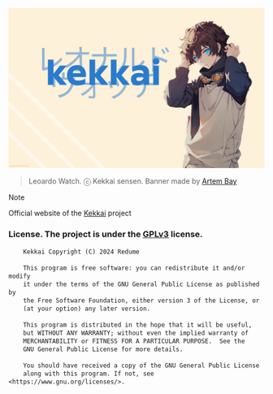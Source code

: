 <p align="center"><img src="assets/banner.png" alt="kekkai banner"></p>

> Leoardo  Watch. ⓒ Kekkai sensen. Banner made by [Artem Bay](https://github.com/ArtemBay/)

> [!NOTE]
> Official website of the [Kekkai](https://github.com/Redume/Kekkai) project

### License. The project is under the [GPLv3](https://www.gnu.org/licenses/gpl-3.0.html) license.

```
    Kekkai Copyright (C) 2024 Redume

    This program is free software: you can redistribute it and/or modify
    it under the terms of the GNU General Public License as published by
    the Free Software Foundation, either version 3 of the License, or
    (at your option) any later version.

    This program is distributed in the hope that it will be useful,
    but WITHOUT ANY WARRANTY; without even the implied warranty of
    MERCHANTABILITY or FITNESS FOR A PARTICULAR PURPOSE.  See the
    GNU General Public License for more details.

    You should have received a copy of the GNU General Public License
    along with this program. If not, see <https://www.gnu.org/licenses/>.
```